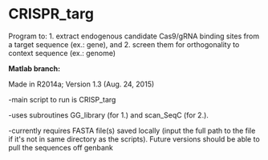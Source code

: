 # CRISPR_targ

Program to: 1. extract endogenous candidate Cas9/gRNA binding sites from a target sequence (ex.: gene), and 2. screen them for orthogonality to context sequence (ex.: genome) 

**Matlab branch:**

Made in R2014a; Version 1.3 (Aug. 24, 2015) 

-main script to run is CRISP_targ

-uses subroutines GG_library (for 1.) and scan_SeqC (for 2.). 

-currently requires FASTA file(s) saved locally (input the full path to the file if it's not in same directory as the scripts). Future versions should be able to pull the sequences off genbank

